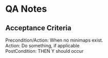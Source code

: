 # QA Notes

## Acceptance Criteria
Precondition/Action: When no minimaps exist.
<br> Action: Do something, if applicable
<br> PostCondition: THEN Y should occur
